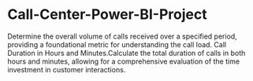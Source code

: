# Call-Center-Power-BI-Project
Determine the overall volume of calls received over a specified period, providing a foundational metric for understanding the call load. Call Duration in Hours and Minutes.Calculate the total duration of calls in both hours and minutes, allowing for a comprehensive evaluation of the time investment in customer interactions.
